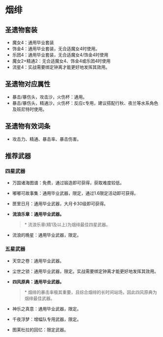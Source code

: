 # 烟绯

## 圣遗物套装

- 魔女4：通用毕业套装
- 饰金4：通用毕业套装，无合适魔女4时使用。
- 乐团4：通用毕业套装，无合适魔女4/饰金4时使用
- 魔女2+精通2：无合适魔女4、饰金4或乐团4时使用
- 流星4：实战需要绑定钟离才能更好地发挥其效用。

## 圣遗物对应属性

- 暴击/暴伤头，攻击沙，火伤杯：通用。
- 暴击/暴伤头，精通沙，火伤杯：反应c专用，建议搭配行秋、夜兰等水系角色及班尼特时使用。

## 圣遗物有效词条

- 攻击力、精通、暴击率、暴击伤害。

## 推荐武器

### 四星武器

- 万国诸海图谱：免费，通过锻造即可获得，获取难度较低。
- 嘟嘟可故事集：通用毕业武器，限定，通过1.6限定活动即可获得。
- 匣里日月：通用毕业武器，大月卡30级即可获得。
- **流浪乐章：通用毕业武器。**

  > \*  流浪乐章(精1及以上)为烟绯最佳四星武器。  

- 流浪的晚星：通用毕业武器，限定。

### 五星武器

- 天空之卷：通用毕业武器。
- 尘世之锁：通用毕业武器，限定。实战需要绑定钟离才能更好地发挥其效用。
- **四风原典：通用毕业武器。**

  > \*  烟绯的暴击率极其重要，且综合烟绯的长时间站场，因此四风原典为烟绯最佳武器。  

- 神乐之真意：通用毕业武器，限定。
- 千夜浮梦：增幅队专用武器，限定。
- 图莱杜拉的回忆：限定武器。
